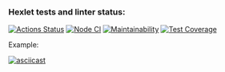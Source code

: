 ### Hexlet tests and linter status:
[![Actions Status](https://github.com/AndreyPiganov/frontend-project-46/workflows/hexlet-check/badge.svg)](https://github.com/AndreyPiganov/frontend-project-46/actions)
[![Node CI](https://github.com/AndreyPiganov/frontend-project-46/actions/workflows/node.js.yml/badge.svg)](https://github.com/AndreyPiganov/frontend-project-46/actions/workflows/node.js.yml)
[![Maintainability](https://api.codeclimate.com/v1/badges/6c8f6342d116e11062bd/maintainability)](https://codeclimate.com/github/AndreyPiganov/frontend-project-47/maintainability)
[![Test Coverage](https://api.codeclimate.com/v1/badges/6c8f6342d116e11062bd/test_coverage)](https://codeclimate.com/github/AndreyPiganov/frontend-project-47/test_coverage)

Example:

[![asciicast](https://asciinema.org/a/ep4rx1eTperAFmzetYk0DFx55.svg)](https://asciinema.org/a/ep4rx1eTperAFmzetYk0DFx55)
